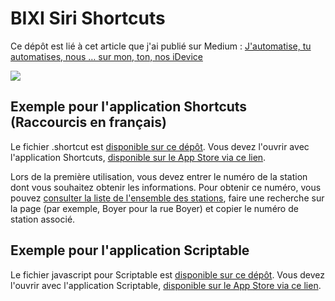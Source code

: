 # BIXI Siri Shortcuts

Ce dépôt est lié à cet article que j'ai publié sur Medium : [J'automatise, tu automatises, nous … sur mon, ton, nos iDevice](https://medium.com/@jbfournot/et-si-on-parlait-automatisation-60de7997c500)

![](https://cdn-images-1.medium.com/max/1600/1*jh5QS5VAS6HcHjXkHw64Qg.png)

## Exemple pour l'application Shortcuts (Raccourcis en français)

Le fichier .shortcut est [disponible sur ce dépôt](https://github.com/jbfournot/BIXI-Siri-Shortcuts/blob/master/bixi_bikes_station.shortcut). Vous devez l'ouvrir avec l'application Shortcuts, [disponible sur le App Store via ce lien](https://itunes.apple.com/ca/app/shortcuts/id915249334?mt=8&ign-mpt=uo%3D8). 

Lors de la première utilisation, vous devez entrer le numéro de la station dont vous souhaitez obtenir les informations. Pour obtenir ce numéro, vous pouvez [consulter la liste de l'ensemble des stations](https://github.com/jbfournot/BIXI-Siri-Shortcuts/blob/master/stations.md), faire une recherche sur la page (par exemple, Boyer pour la rue Boyer) et copier le numéro de station associé.

## Exemple pour l'application Scriptable

Le fichier javascript pour Scriptable est [disponible sur ce dépôt](https://github.com/jbfournot/BIXI-Siri-Shortcuts/blob/master/scriptable.js). Vous devez l'ouvrir avec l'application Scriptable, [disponible sur le App Store via ce lien](https://itunes.apple.com/us/app/scriptable/id1405459188).
